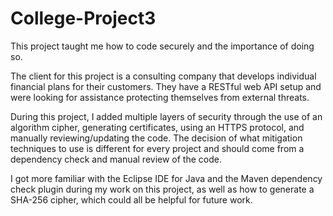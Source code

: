 # College-Project3

This project taught me how to code securely and the importance of doing so.

The client for this project is a consulting company that develops individual financial plans for their customers. They have a RESTful web API setup and were looking for assistance protecting themselves from external threats.

During this project, I added multiple layers of security through the use of an algorithm cipher, generating certificates, using an HTTPS protocol, and manually reviewing/updating the code. The decision of what mitigation techniques to use is different for every project and should come from a dependency check and manual review of the code.

I got more familiar with the Eclipse IDE for Java and the Maven dependency check plugin during my work on this project, as well as how to generate a SHA-256 cipher, which could all be helpful for future work.
